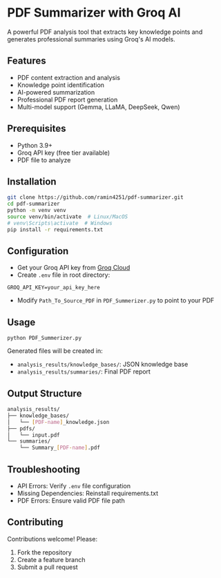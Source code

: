 # PDF Summarizer with Groq AI

A powerful PDF analysis tool that extracts key knowledge points and generates professional summaries using Groq's AI models.

## Features
- PDF content extraction and analysis
- Knowledge point identification
- AI-powered summarization
- Professional PDF report generation
- Multi-model support (Gemma, LLaMA, DeepSeek, Qwen)

## Prerequisites
- Python 3.9+
- Groq API key (free tier available)
- PDF file to analyze

## Installation
```bash
git clone https://github.com/ramin4251/pdf-summarizer.git
cd pdf-summarizer
python -m venv venv
source venv/bin/activate  # Linux/MacOS
# venv\Scripts\activate  # Windows
pip install -r requirements.txt
```

## Configuration
- Get your Groq API key from [Groq Cloud](https://console.groq.com/keys)
- Create `.env` file in root directory:
```
GROQ_API_KEY=your_api_key_here
```
- Modify `Path_To_Source_PDF` in `PDF_Summerizer.py` to point to your PDF

## Usage
```
python PDF_Summerizer.py
```

Generated files will be created in:
- `analysis_results/knowledge_bases/`: JSON knowledge base
- `analysis_results/summaries/`: Final PDF report

## Output Structure
```bash
analysis_results/
├── knowledge_bases/
│   └── [PDF-name]_knowledge.json
├── pdfs/
│   └── input.pdf
└── summaries/
    └── Summary_[PDF-name].pdf
```

## Troubleshooting
- API Errors: Verify `.env` file configuration
- Missing Dependencies: Reinstall requirements.txt
- PDF Errors: Ensure valid PDF file path

## Contributing
Contributions welcome! Please:

1. Fork the repository
2. Create a feature branch
3. Submit a pull request

